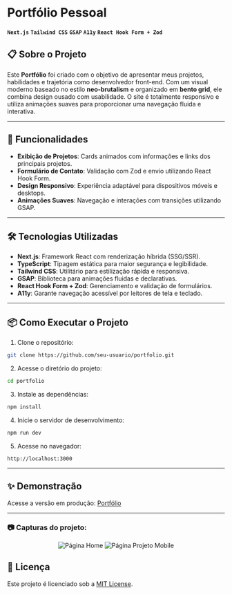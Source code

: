 # Portfólio Pessoal  
**`Next.js`**  **`Tailwind CSS`**  **`GSAP`**  **`A11y`** **`React Hook Form + Zod`**

## 📋 Sobre o Projeto

Este **Portfólio** foi criado com o objetivo de apresentar meus projetos, habilidades e trajetória como desenvolvedor front-end. Com um visual moderno baseado no estilo **neo-brutalism** e organizado em **bento grid**, ele combina design ousado com usabilidade. O site é totalmente responsivo e utiliza animações suaves para proporcionar uma navegação fluida e interativa.

---

## 🚀 Funcionalidades

- **Exibição de Projetos**: Cards animados com informações e links dos principais projetos.  
- **Formulário de Contato**: Validação com Zod e envio utilizando React Hook Form.  
- **Design Responsivo**: Experiência adaptável para dispositivos móveis e desktops.  
- **Animações Suaves**: Navegação e interações com transições utilizando GSAP.  

---

## 🛠️ Tecnologias Utilizadas

- **Next.js**: Framework React com renderização híbrida (SSG/SSR).  
- **TypeScript**: Tipagem estática para maior segurança e legibilidade.  
- **Tailwind CSS**: Utilitário para estilização rápida e responsiva.  
- **GSAP**: Biblioteca para animações fluidas e declarativas.  
- **React Hook Form + Zod**: Gerenciamento e validação de formulários.  
- **A11y**: Garante navegação acessível por leitores de tela e teclado.  

---

## 📦 Como Executar o Projeto

1. Clone o repositório:
```bash
git clone https://github.com/seu-usuario/portfolio.git
```

2. Acesse o diretório do projeto:
```bash
cd portfolio
```

3. Instale as dependências:
```bash
npm install
```

4. Inicie o servidor de desenvolvimento:
```bash
npm run dev
```

5. Acesse no navegador:
```
http://localhost:3000
```

---

## ✨ Demonstração

Acesse a versão em produção: <a href="https://araujo-portfolio.vercel.app/" target="_blank" rel="noopener noreferrer">Portfólio</a>

---

### :camera: Capturas do projeto:

<div align="center">
  <img src="https://github.com/user-attachments/assets/bb7d30e7-99ab-4375-aaa1-1be680e4215f" alt="Página Home">
  <img src="https://github.com/user-attachments/assets/bc8c41dc-db14-432c-a70e-ed4ff7008b75" alt="Página Projeto Mobile">
</div>

## 📄 Licença

Este projeto é licenciado sob a [MIT License](LICENSE).
